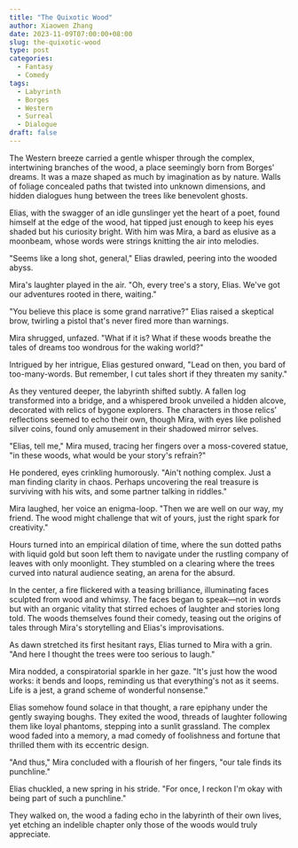 ```yaml
---
title: "The Quixotic Wood"
author: Xiaowen Zhang
date: 2023-11-09T07:00:00+08:00
slug: the-quixotic-wood
type: post
categories:
  - Fantasy
  - Comedy
tags:
  - Labyrinth
  - Borges
  - Western
  - Surreal
  - Dialogue
draft: false
---
```


The Western breeze carried a gentle whisper through the complex, intertwining branches of the wood, a place seemingly born from Borges' dreams. It was a maze shaped as much by imagination as by nature. Walls of foliage concealed paths that twisted into unknown dimensions, and hidden dialogues hung between the trees like benevolent ghosts.

Elias, with the swagger of an idle gunslinger yet the heart of a poet, found himself at the edge of the wood, hat tipped just enough to keep his eyes shaded but his curiosity bright. With him was Mira, a bard as elusive as a moonbeam, whose words were strings knitting the air into melodies. 

"Seems like a long shot, general," Elias drawled, peering into the wooded abyss.

Mira's laughter played in the air. "Oh, every tree's a story, Elias. We've got our adventures rooted in there, waiting."

"You believe this place is some grand narrative?" Elias raised a skeptical brow, twirling a pistol that's never fired more than warnings.

Mira shrugged, unfazed. "What if it is? What if these woods breathe the tales of dreams too wondrous for the waking world?"

Intrigued by her intrigue, Elias gestured onward, "Lead on then, you bard of too-many-words. But remember, I cut tales short if they threaten my sanity."

As they ventured deeper, the labyrinth shifted subtly. A fallen log transformed into a bridge, and a whispered brook unveiled a hidden alcove, decorated with relics of bygone explorers. The characters in those relics’ reflections seemed to echo their own, though Mira, with eyes like polished silver coins, found only amusement in their shadowed mirror selves.

"Elias, tell me," Mira mused, tracing her fingers over a moss-covered statue, "in these woods, what would be your story's refrain?"

He pondered, eyes crinkling humorously. "Ain't nothing complex. Just a man finding clarity in chaos. Perhaps uncovering the real treasure is surviving with his wits, and some partner talking in riddles."

Mira laughed, her voice an enigma-loop. "Then we are well on our way, my friend. The wood might challenge that wit of yours, just the right spark for creativity."

Hours turned into an empirical dilation of time, where the sun dotted paths with liquid gold but soon left them to navigate under the rustling company of leaves with only moonlight. They stumbled on a clearing where the trees curved into natural audience seating, an arena for the absurd.

In the center, a fire flickered with a teasing brilliance, illuminating faces sculpted from wood and whimsy. The faces began to speak—not in words but with an organic vitality that stirred echoes of laughter and stories long told. The woods themselves found their comedy, teasing out the origins of tales through Mira's storytelling and Elias's improvisations.

As dawn stretched its first hesitant rays, Elias turned to Mira with a grin. "And here I thought the trees were too serious to laugh."

Mira nodded, a conspiratorial sparkle in her gaze. "It's just how the wood works: it bends and loops, reminding us that everything's not as it seems. Life is a jest, a grand scheme of wonderful nonsense."

Elias somehow found solace in that thought, a rare epiphany under the gently swaying boughs. They exited the wood, threads of laughter following them like loyal phantoms, stepping into a sunlit grassland. The complex wood faded into a memory, a mad comedy of foolishness and fortune that thrilled them with its eccentric design.

"And thus," Mira concluded with a flourish of her fingers, "our tale finds its punchline."

Elias chuckled, a new spring in his stride. "For once, I reckon I'm okay with being part of such a punchline."

They walked on, the wood a fading echo in the labyrinth of their own lives, yet etching an indelible chapter only those of the woods would truly appreciate.